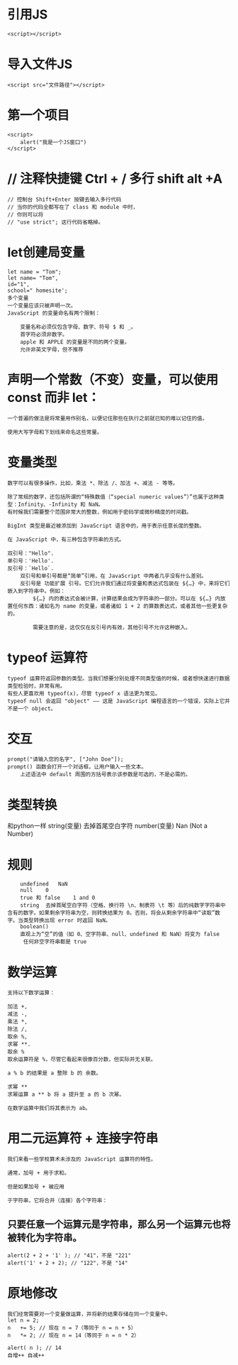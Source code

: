 # 引用JS
    <script></script>
#  导入文件JS
    <script src="文件路径"></script>
# 第一个项目
    <script>
        alert("我是一个JS窗口")
    </script>
# // 注释快捷键 Ctrl + / 多行 shift alt +A 
    // 控制台 Shift+Enter 按键去输入多行代码
    // 当你的代码全都写在了 class 和 module 中时，
    // 你则可以将 
    // "use strict"; 这行代码省略掉。
<!-- 这一行代码是启用严格模式 -->
# let创建局变量
    let name = "Tom";
    let name= "Tom",
    id="1",
    school=" homesite';
    多个变量
    一个变量应该只被声明一次。
    JavaScript 的变量命名有两个限制：

        变量名称必须仅包含字母、数字、符号 $ 和 _。
        首字符必须非数字。
        apple 和 APPLE 的变量是不同的两个变量。
        允许非英文字母，但不推荐
# 声明一个常数（不变）变量，可以使用 const 而非 let：
    一个普遍的做法是将常量用作别名，以便记住那些在执行之前就已知的难以记住的值。

    使用大写字母和下划线来命名这些常量。

# 变量类型
    数字可以有很多操作，比如，乘法 *、除法 /、加法 +、减法 - 等等。

    除了常规的数字，还包括所谓的“特殊数值（“special numeric values”）”也属于这种类型：Infinity、-Infinity 和 NaN。
    有时候我们需要整个范围非常大的整数，例如用于密码学或微秒精度的时间戳。

    BigInt 类型是最近被添加到 JavaScript 语言中的，用于表示任意长度的整数。

    在 JavaScript 中，有三种包含字符串的方式。

    双引号："Hello".
    单引号：'Hello'.
    反引号：`Hello`.
        双引号和单引号都是“简单”引用，在 JavaScript 中两者几乎没有什么差别。
        反引号是 功能扩展 引号。它们允许我们通过将变量和表达式包装在 ${…} 中，来将它们嵌入到字符串中。例如：
            ${…} 内的表达式会被计算，计算结果会成为字符串的一部分。可以在 ${…} 内放置任何东西：诸如名为 name 的变量，或者诸如 1 + 2 的算数表达式，或者其他一些更复杂的。

            需要注意的是，这仅仅在反引号内有效，其他引号不允许这种嵌入。

# typeof 运算符
    typeof 运算符返回参数的类型。当我们想要分别处理不同类型值的时候，或者想快速进行数据类型检验时，非常有用。
    有些人更喜欢用 typeof(x)，尽管 typeof x 语法更为常见。
    typeof null 会返回 "object" —— 这是 JavaScript 编程语言的一个错误，实际上它并不是一个 object。

# 交互
    prompt("请输入您的名字", ["John Doe"]);
    prompt() 函数会打开一个对话框，让用户输入一些文本。
        上述语法中 default 周围的方括号表示该参数是可选的，不是必需的。

# 类型转换
  和python一样
  string(变量)	去掉首尾空白字符
  number(变量)
  Nan (Not a Number)
  # 规则
    
        undefined	NaN
        null	0
        true 和 false	1 and 0
        string	去掉首尾空白字符（空格、换行符 \n、制表符 \t 等）后的纯数字字符串中含有的数字。如果剩余字符串为空，则转换结果为 0。否则，将会从剩余字符串中“读取”数字。当类型转换出现 error 时返回 NaN。
        boolean()
        直观上为“空”的值（如 0、空字符串、null、undefined 和 NaN）将变为 false
         任何非空字符串都是 true
# 数学运算
    支持以下数学运算：

    加法 +,
    减法 -,
    乘法 *,
    除法 /,
    取余 %,
    求幂 **.
    取余 %
    取余运算符是 %，尽管它看起来很像百分数，但实际并无关联。

    a % b 的结果是 a 整除 b 的 余数。

    求幂 **
    求幂运算 a ** b 将 a 提升至 a 的 b 次幂。

    在数学运算中我们将其表示为 ab。


# 用二元运算符 + 连接字符串
    我们来看一些学校算术未涉及的 JavaScript 运算符的特性。

    通常，加号 + 用于求和。

    但是如果加号 + 被应用

    于字符串，它将合并（连接）各个字符串：
## 只要任意一个运算元是字符串，那么另一个运算元也将被转化为字符串。
    alert(2 + 2 + '1' ); // "41"，不是 "221"
    alert('1' + 2 + 2); // "122"，不是 "14"







# 原地修改
    我们经常需要对一个变量做运算，并将新的结果存储在同一个变量中。
    let n = 2;
    n   += 5; // 现在 n = 7（等同于 n = n + 5）
    n   *= 2; // 现在 n = 14（等同于 n = n * 2）

    alert( n ); // 14
    自增++ 自减++